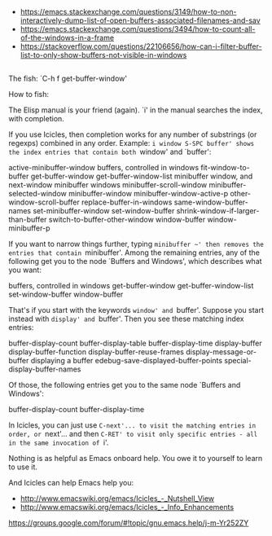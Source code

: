 - https://emacs.stackexchange.com/questions/3149/how-to-non-interactively-dump-list-of-open-buffers-associated-filenames-and-sav
- https://emacs.stackexchange.com/questions/3494/how-to-count-all-of-the-windows-in-a-frame
- https://stackoverflow.com/questions/22106656/how-can-i-filter-buffer-list-to-only-show-buffers-not-visible-in-windows

##

The fish: `C-h f get-buffer-window'

How to fish:

The Elisp manual is your friend (again).
`i' in the manual searches the index, with completion.

If you use Icicles, then completion works for any number of substrings (or
regexps) combined in any order. Example: `i window S-SPC buffer' shows the index
entries that contain both `window' and `buffer':

active-minibuffer-window
buffers, controlled in windows
fit-window-to-buffer
get-buffer-window
get-buffer-window-list
minibuffer window, and next-window 
minibuffer windows
minibuffer-scroll-window
minibuffer-selected-window 
minibuffer-window
minibuffer-window-active-p
other-window-scroll-buffer 
replace-buffer-in-windows
same-window-buffer-names
set-minibuffer-window
set-window-buffer 
shrink-window-if-larger-than-buffer
switch-to-buffer-other-window
window-buffer 
window-minibuffer-p

If you want to narrow things further, typing `minibuffer ~' then removes the
entries that contain `minibuffer'. Among the remaining entries, any of the
following get you to the node `Buffers and Windows', which describes what you
want:

buffers, controlled in windows
get-buffer-window
get-buffer-window-list
set-window-buffer
window-buffer

That's if you start with the keywords `window' and `buffer'. Suppose you start
instead with `display' and `buffer'. Then you see these matching index entries:

buffer-display-count
buffer-display-table
buffer-display-time
display-buffer 
display-buffer-function
display-buffer-reuse-frames
display-message-or-buffer 
displaying a buffer
edebug-save-displayed-buffer-points
special-display-buffer-names

Of those, the following entries get you to the same node `Buffers and Windows':

buffer-display-count
buffer-display-time

In Icicles, you can just use `C-next'... to visit the matching entries in order,
or `next'... and then `C-RET' to visit only specific entries - all in the same
invocation of `i'.

Nothing is as helpful as Emacs onboard help. You owe it to yourself to learn to
use it.

And Icicles can help Emacs help you:
- http://www.emacswiki.org/emacs/Icicles_-_Nutshell_View
- http://www.emacswiki.org/emacs/Icicles_-_Info_Enhancements

https://groups.google.com/forum/#!topic/gnu.emacs.help/j-m-Yr252ZY
